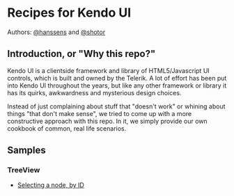 # Recipes for Kendo UI
Authors: [@hanssens](https://github.com/hanssens) and [@shotor](https://github.com/shotor)

## Introduction, or "Why this repo?"

Kendo UI is a clientside framework and library of HTML5/Javascript UI controls, which is built and owned by the Telerik. A lot of effort has been put into Kendo UI throughout the years, but like any other framework or library it has its quirks, 
awkwardness and mysterious design choices. 

Instead of just complaining about stuff that "doesn't work" or whining about things "that don't make sense", we tried to come up with a more constructive approach with this repo. In it, we simply provide our own cookbook of common, real life scenarios. 

## Samples

### TreeView

* [Selecting a node, by ID](https://github.com/hanssens/recipes-for-kendo/blob/master/source/RecipesForKendo.Web/Views/TreeView/SelectById.cshtml)
